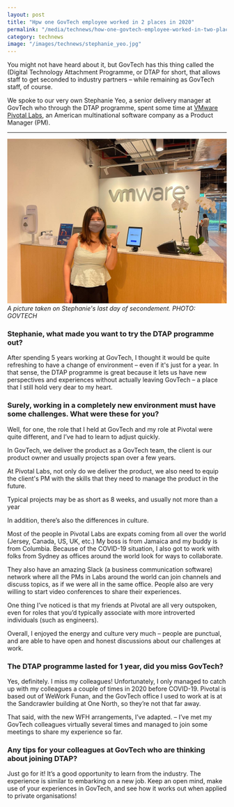 ```yaml
---
layout: post
title: "Hpw one GovTech employee worked in 2 places in 2020"
permalink: "/media/technews/how-one-govtech-employee-worked-in-two-places-in-2020"
category: technews
image: "/images/technews/stephanie_yeo.jpg"
---
```


You might not have heard about it, but GovTech has this thing called the (Digital Technology Attachment Programme, or DTAP for short, that allows staff to get seconded to industry partners – while remaining as GovTech staff, of course. 

We spoke to our very own Stephanie Yeo, a senior delivery manager at GovTech who through the DTAP programme, spent some time  at  [VMware Pivotal Labs](https://tanzu.vmware.com/labs), an American multinational software company as a Product Manager (PM).  
 

---

![Stephanie Yeo](/images/technews/stephanie_yeo.jpg)
*A picture taken on Stephanie's last day of secondement. PHOTO: GOVTECH*

### **Stephanie, what made you want to try the DTAP programme out?**

After spending 5 years working at GovTech, I thought it would be quite refreshing to have a change of environment – even if it's just for a year. In that sense, the DTAP programme is great because it lets us have new perspectives and experiences without actually leaving GovTech – a place that I still hold very dear to my heart.

### **Surely, working in a completely new environment must have some challenges. What were these for you?**

Well, for one, the role that I held at GovTech and my role at Pivotal were quite different, and I’ve had to learn to adjust quickly.  

In GovTech, we deliver the product as a GovTech team, the client is our product owner and usually projects span over a few years.

At Pivotal Labs, not only do we deliver the product, we also need to equip the client's PM with the skills that they need to manage the product in the future. 

Typical projects may be as short as 8 weeks, and usually not more than a year

In addition, there’s also the differences in culture.

Most of the people in Pivotal Labs are expats coming from all over the world (Jersey, Canada, US, UK, etc.) My boss is from Jamaica and my buddy is from Columbia. Because of the COVID-19 situation, I also got to work with folks from Sydney as offices around the world look for ways to collaborate. 

They also have an amazing Slack (a business communication software) network where all the PMs in Labs around the world can join channels and discuss topics, as if we were all in the same office. People also are very willing to start video conferences to share their experiences.

One thing I’ve noticed is that my friends at Pivotal are all very outspoken, even for roles that you’d typically associate with more introverted individuals (such as engineers). 

Overall, I enjoyed the energy and culture very much – people are punctual, and are able to have open and honest discussions about our challenges at work.

### The DTAP programme lasted for 1 year, did you miss GovTech?


Yes, definitely. I miss my colleagues! Unfortunately, I only managed to catch up with my colleagues a couple of times in 2020 before COVID-19. Pivotal is based out of WeWork Funan, and the GovTech office I used to work at is at the Sandcrawler building at One North, so they’re not that far away.  


That said, with the new WFH arrangements, I’ve adapted. – I’ve met my GovTech colleagues virtually several times and managed to join some meetings to share my experience so far. 

### Any tips for your colleagues at GovTech who are thinking about joining DTAP?


Just go for it! It’s a good opportunity to learn from the industry. The experience is similar to embarking on a new job. Keep an open mind, make use of your experiences in GovTech, and see how it works out when applied to private organisations! 

